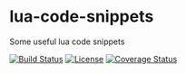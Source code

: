 # lua-code-snippets

Some useful lua code snippets

[![Build Status](https://img.shields.io/travis/kinbei/lua-code-snippets/master.svg?style=flat-square)](https://travis-ci.org/kinbei/lua-code-snippets)
[![License](http://img.shields.io/badge/License-MIT-brightgreen.svg?style=flat-square)](LICENSE)
[![Coverage Status](https://img.shields.io/coveralls/kinbei/lua-code-snippets/lua-code-snippets.svg?style=flat-square)](https://coveralls.io/github/kinbei/lua-code-snippets?branch=master)
